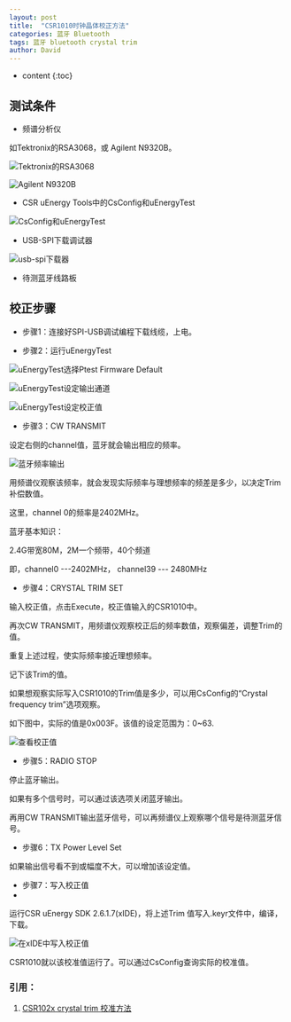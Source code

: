 ```yaml
---
layout: post
title:  "CSR1010时钟晶体校正方法"
categories: 蓝牙 Bluetooth
tags: 蓝牙 bluetooth crystal trim
author: David
---
```


* content
{:toc}

## 测试条件

* 频谱分析仪

如Tektronix的RSA3068，或 Agilent N9320B。

![Tektronix的RSA3068](https://github.com/titron/titron.github.io/raw/master/img/2019-10-15-bt_trim_RSA3068.png)

![Agilent N9320B](https://github.com/titron/titron.github.io/raw/master/img/2019-10-15-bt_trim_N9320B.png)

* CSR uEnergy Tools中的CsConfig和uEnergyTest

![CsConfig和uEnergyTest](https://github.com/titron/titron.github.io/raw/master/img/2019-10-15-bt_trim_csrtools.png)

* USB-SPI下载调试器

![usb-spi下载器](https://github.com/titron/titron.github.io/raw/master/img/2019-10-15-bt_trim_spitools.png)

* 待测蓝牙线路板
 
## 校正步骤

* 步骤1：连接好SPI-USB调试编程下载线缆，上电。

* 步骤2：运行uEnergyTest  

![uEnergyTest选择Ptest Firmware Default](https://github.com/titron/titron.github.io/raw/master/img/2019-10-15-bt_trim_1.png)

![uEnergyTest设定输出通道](https://github.com/titron/titron.github.io/raw/master/img/2019-10-15-bt_trim_2.png)

![uEnergyTest设定校正值](https://github.com/titron/titron.github.io/raw/master/img/2019-10-15-bt_trim_3.png)

* 步骤3：CW TRANSMIT

设定右侧的channel值，蓝牙就会输出相应的频率。

![蓝牙频率输出](https://github.com/titron/titron.github.io/raw/master/img/2019-10-15-bt_trim_4.png)

用频谱仪观察该频率，就会发现实际频率与理想频率的频差是多少，以决定Trim补偿数值。

这里，channel 0的频率是2402MHz。

蓝牙基本知识：

2.4G带宽80M，2M一个频带，40个频道

即，channel0 ---2402MHz， channel39 --- 2480MHz

* 步骤4：CRYSTAL TRIM SET

输入校正值，点击Execute，校正值输入的CSR1010中。

再次CW TRANSMIT，用频谱仪观察校正后的频率数值，观察偏差，调整Trim的值。

重复上述过程，使实际频率接近理想频率。

记下该Trim的值。


如果想观察实际写入CSR1010的Trim值是多少，可以用CsConfig的“Crystal frequency trim”选项观察。

如下图中，实际的值是0x003F。该值的设定范围为：0~63.

![查看校正值](https://github.com/titron/titron.github.io/raw/master/img/2019-10-15-bt_trim_5.png)

* 步骤5：RADIO STOP

停止蓝牙输出。

如果有多个信号时，可以通过该选项关闭蓝牙输出。

再用CW TRANSMIT输出蓝牙信号，可以再频谱仪上观察哪个信号是待测蓝牙信号。

* 步骤6：TX Power Level Set   

如果输出信号看不到或幅度不大，可以增加该设定值。

* 步骤7：写入校正值
* 
运行CSR uEnergy SDK 2.6.1.7(xIDE)，将上述Trim 值写入.keyr文件中，编译，下载。

![在xIDE中写入校正值](https://github.com/titron/titron.github.io/raw/master/img/2019-10-15-bt_trim_6.png)

CSR1010就以该校准值运行了。可以通过CsConfig查询实际的校准值。


### 引用：

1. [CSR102x crystal trim 校准方法](https://mp.weixin.qq.com/s?__biz=MzI2MzAxMDk3MA==&mid=2650672766&idx=1&sn=aa977b9783d956be407e2d84addf322d&chksm=f248c18bc53f489ddab8fa460488cc7f36f153252d4ed45a57df33198adab34856aa37aade50#rd)